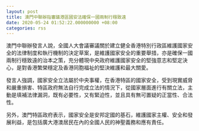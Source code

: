 ```yaml
---
layout: post
title: 澳門中聯辦指審議港區國安法確保一國兩制行穩致遠
date: 2020-05-24 01:52:22.000000000 +08:00
categories: rss
---
```


澳門中聯辦發言人說，全國人大會議審議關於建立健全香港特別行政區維護國家安全的法律制度和執行機制的決定草案，是維護國家安全的重要舉措，亦是確保一國兩制行穩致遠的治本之策，充分體現中央政府維護國家安全的堅強意志和堅定決心，是對香港繁榮穩定及香港同胞福祉的堅決維護和最大關愛。

發言人強調，國家安全立法屬於中央事權，在香港特區的國家安全，受到現實威脅和嚴重損害、特區政府無法自行完成立法的情況下，從國家層面進行有關立法，主動是填補法律漏洞，既有必要性，又有緊迫性，並且具有無可置疑的正當性、合法性。

另外，澳門特區政府表示，國家安全是安邦定國的基石，維護國家主權、安全和發展利益，是包括廣大港澳居民在內的全國人民的神聖義務和應有責任。
